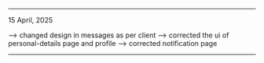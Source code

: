 ___________________________________________________________________

15 April, 2025 

--> changed design in messages as per client 
--> corrected the ui of personal-details page and profile 
--> corrected notification page 

____________________________________________________________________